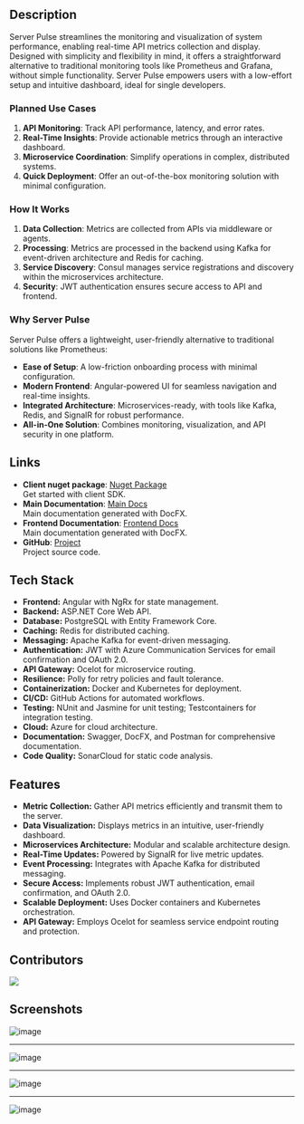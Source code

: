 ## Description
Server Pulse streamlines the monitoring and visualization of system performance, enabling real-time API metrics collection and display. Designed with simplicity and flexibility in mind, it offers a straightforward alternative to traditional monitoring tools like Prometheus and Grafana, without simple functionality. Server Pulse empowers users with a low-effort setup and intuitive dashboard, ideal for single developers.

### Planned Use Cases
1. **API Monitoring**: Track API performance, latency, and error rates.
2. **Real-Time Insights**: Provide actionable metrics through an interactive dashboard.
3. **Microservice Coordination**: Simplify operations in complex, distributed systems.
4. **Quick Deployment**: Offer an out-of-the-box monitoring solution with minimal configuration.

### How It Works
1. **Data Collection**: Metrics are collected from APIs via middleware or agents.
2. **Processing**: Metrics are processed in the backend using Kafka for event-driven architecture and Redis for caching.
3. **Service Discovery**: Consul manages service registrations and discovery within the microservices architecture.
4. **Security**: JWT authentication ensures secure access to API and frontend.

### Why Server Pulse
Server Pulse offers a lightweight, user-friendly alternative to traditional solutions like Prometheus:
- **Ease of Setup**: A low-friction onboarding process with minimal configuration.
- **Modern Frontend**: Angular-powered UI for seamless navigation and real-time insights.
- **Integrated Architecture**: Microservices-ready, with tools like Kafka, Redis, and SignalR for robust performance.
- **All-in-One Solution**: Combines monitoring, visualization, and API security in one platform.

## Links
- **Client nuget package**: [Nuget Package](https://www.nuget.org/packages/TEGTO.ServerPulse.Client)  
  Get started with client SDK.
- **Main Documentation**: [Main Docs](https://mango-plant-0330b6603.4.azurestaticapps.net)  
  Main documentation generated with DocFX.
- **Frontend Documentation**: [Frontend Docs](https://thankful-grass-038e4f603.4.azurestaticapps.net)  
  Main documentation generated with DocFX.
- **GitHub**: [Project](https://github.com/TEGTO/ServerPulse)  
  Project source code.

## Tech Stack
- **Frontend:** Angular with NgRx for state management.
- **Backend:** ASP.NET Core Web API.
- **Database:** PostgreSQL with Entity Framework Core.
- **Caching:** Redis for distributed caching.
- **Messaging:** Apache Kafka for event-driven messaging.
- **Authentication:** JWT with Azure Communication Services for email confirmation and OAuth 2.0.
- **API Gateway:** Ocelot for microservice routing.
- **Resilience:** Polly for retry policies and fault tolerance.
- **Containerization:** Docker and Kubernetes for deployment.
- **CI/CD:** GitHub Actions for automated workflows.
- **Testing:** NUnit and Jasmine for unit testing; Testcontainers for integration testing.
- **Cloud:** Azure for cloud architecture.
- **Documentation:** Swagger, DocFX, and Postman for comprehensive documentation.
- **Code Quality:** SonarCloud for static code analysis.
 
## Features
- **Metric Collection:** Gather API metrics efficiently and transmit them to the server.
- **Data Visualization:** Displays metrics in an intuitive, user-friendly dashboard.
- **Microservices Architecture:** Modular and scalable architecture design.
- **Real-Time Updates:** Powered by SignalR for live metric updates.
- **Event Processing:** Integrates with Apache Kafka for distributed messaging.
- **Secure Access:** Implements robust JWT authentication, email confirmation, and OAuth 2.0.
- **Scalable Deployment:** Uses Docker containers and Kubernetes orchestration.
- **API Gateway:** Employs Ocelot for seamless service endpoint routing and protection.

## Contributors
<a href="https://github.com/TEGTO/ServerPulse/graphs/contributors">
  <img src="https://contrib.rocks/image?repo=TEGTO/ServerPulse"/>
</a>

## Screenshots 
![image](https://github.com/user-attachments/assets/554449c4-72b6-4d63-9afc-d6dba98a128c)

----

![image](https://github.com/user-attachments/assets/bb9136c8-586f-4dfd-ad72-c4ff0535fabb)

----

![image](https://github.com/user-attachments/assets/277fdf68-b74a-4401-9df3-7f183aec7199)

----

![image](https://github.com/user-attachments/assets/344447a1-a570-43ac-a365-9f766852b3d5)